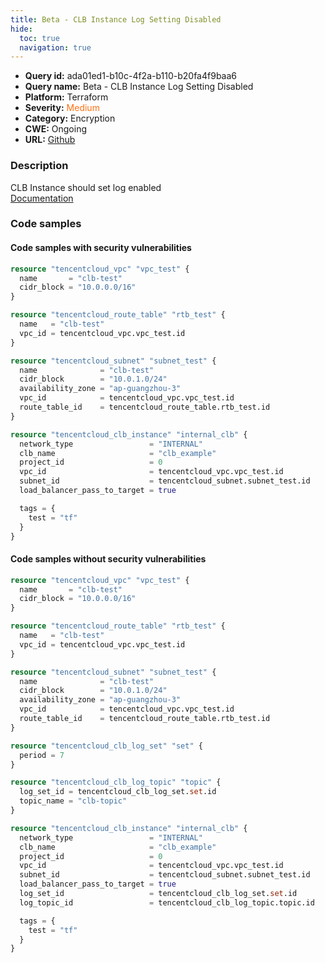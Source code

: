 ```yaml
---
title: Beta - CLB Instance Log Setting Disabled
hide:
  toc: true
  navigation: true
---
```


-   **Query id:** ada01ed1-b10c-4f2a-b110-b20fa4f9baa6
-   **Query name:** Beta - CLB Instance Log Setting Disabled
-   **Platform:** Terraform
-   **Severity:** <span style="color:#ff7213">Medium</span>
-   **Category:** Encryption
-   **CWE:** Ongoing
-   **URL:** [Github](https://github.com/DataDog/kics/tree/master/assets/queries/terraform/tencentcloud/clb_instance_log_setting_disabled)

### Description
CLB Instance should set log enabled<br>
[Documentation](https://registry.terraform.io/providers/tencentcloudstack/tencentcloud/latest/docs/resources/clb_instance#log_set_id)

### Code samples
#### Code samples with security vulnerabilities
```tf title="Positive test num. 1 - tf file" hl_lines="19"
resource "tencentcloud_vpc" "vpc_test" {
  name       = "clb-test"
  cidr_block = "10.0.0.0/16"
}

resource "tencentcloud_route_table" "rtb_test" {
  name   = "clb-test"
  vpc_id = tencentcloud_vpc.vpc_test.id
}

resource "tencentcloud_subnet" "subnet_test" {
  name              = "clb-test"
  cidr_block        = "10.0.1.0/24"
  availability_zone = "ap-guangzhou-3"
  vpc_id            = tencentcloud_vpc.vpc_test.id
  route_table_id    = tencentcloud_route_table.rtb_test.id
}

resource "tencentcloud_clb_instance" "internal_clb" {
  network_type                 = "INTERNAL"
  clb_name                     = "clb_example"
  project_id                   = 0
  vpc_id                       = tencentcloud_vpc.vpc_test.id
  subnet_id                    = tencentcloud_subnet.subnet_test.id
  load_balancer_pass_to_target = true

  tags = {
    test = "tf"
  }
}

```


#### Code samples without security vulnerabilities
```tf title="Negative test num. 1 - tf file"
resource "tencentcloud_vpc" "vpc_test" {
  name       = "clb-test"
  cidr_block = "10.0.0.0/16"
}

resource "tencentcloud_route_table" "rtb_test" {
  name   = "clb-test"
  vpc_id = tencentcloud_vpc.vpc_test.id
}

resource "tencentcloud_subnet" "subnet_test" {
  name              = "clb-test"
  cidr_block        = "10.0.1.0/24"
  availability_zone = "ap-guangzhou-3"
  vpc_id            = tencentcloud_vpc.vpc_test.id
  route_table_id    = tencentcloud_route_table.rtb_test.id
}

resource "tencentcloud_clb_log_set" "set" {
  period = 7
}

resource "tencentcloud_clb_log_topic" "topic" {
  log_set_id = tencentcloud_clb_log_set.set.id
  topic_name = "clb-topic"
}

resource "tencentcloud_clb_instance" "internal_clb" {
  network_type                 = "INTERNAL"
  clb_name                     = "clb_example"
  project_id                   = 0
  vpc_id                       = tencentcloud_vpc.vpc_test.id
  subnet_id                    = tencentcloud_subnet.subnet_test.id
  load_balancer_pass_to_target = true
  log_set_id                   = tencentcloud_clb_log_set.set.id
  log_topic_id                 = tencentcloud_clb_log_topic.topic.id

  tags = {
    test = "tf"
  }
}

```

